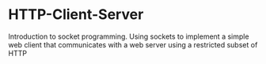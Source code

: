 # HTTP-Client-Server
Introduction to socket programming. Using sockets to implement a simple web client that communicates with a web server using a restricted subset of HTTP
